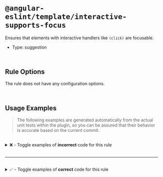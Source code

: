<!--

  DO NOT EDIT.

  This markdown file was autogenerated using a mixture of the following files as the source of truth for its data:
  - ../../src/rules/interactive-supports-focus.ts
  - ../../tests/rules/interactive-supports-focus/cases.ts

  In order to update this file, it is therefore those files which need to be updated, as well as potentially the generator script:
  - ../../../../tools/scripts/generate-rule-docs.ts

-->

<br>

# `@angular-eslint/template/interactive-supports-focus`

Ensures that elements with interactive handlers like `(click)` are focusable.

- Type: suggestion

<br>

## Rule Options

The rule does not have any configuration options.

<br>

## Usage Examples

> The following examples are generated automatically from the actual unit tests within the plugin, so you can be assured that their behavior is accurate based on the current commit.

<br>

<details>
<summary>❌ - Toggle examples of <strong>incorrect</strong> code for this rule</summary>

<br>

#### Default Config

```json
{
  "rules": {
    "@angular-eslint/template/interactive-supports-focus": [
      "error"
    ]
  }
}
```

<br>

#### ❌ Invalid Code

```html
<div aria-hidden="false" (click)="onClick()"></div>
~~~~~~~~~~~~~~~~~~~~~~~~~~~~~~~~~~~~~~~~~~~~~~~~~~~
```

<br>

---

<br>

#### Default Config

```json
{
  "rules": {
    "@angular-eslint/template/interactive-supports-focus": [
      "error"
    ]
  }
}
```

<br>

#### ❌ Invalid Code

```html
<div [attr.aria-hidden]="false" (click)="onClick()"></div>
~~~~~~~~~~~~~~~~~~~~~~~~~~~~~~~~~~~~~~~~~~~~~~~~~~~~~~~~~~
```

<br>

---

<br>

#### Default Config

```json
{
  "rules": {
    "@angular-eslint/template/interactive-supports-focus": [
      "error"
    ]
  }
}
```

<br>

#### ❌ Invalid Code

```html
<div role="button" aria-disabled="false" (click)="onClick()"></div>
~~~~~~~~~~~~~~~~~~~~~~~~~~~~~~~~~~~~~~~~~~~~~~~~~~~~~~~~~~~~~~~~~~~
```

<br>

---

<br>

#### Default Config

```json
{
  "rules": {
    "@angular-eslint/template/interactive-supports-focus": [
      "error"
    ]
  }
}
```

<br>

#### ❌ Invalid Code

```html
<div [attr.aria-disabled]="false" (click)="onClick()"></div>
~~~~~~~~~~~~~~~~~~~~~~~~~~~~~~~~~~~~~~~~~~~~~~~~~~~~~~~~~~~~
```

<br>

---

<br>

#### Default Config

```json
{
  "rules": {
    "@angular-eslint/template/interactive-supports-focus": [
      "error"
    ]
  }
}
```

<br>

#### ❌ Invalid Code

```html
<div role="button" (click)="onClick()"></div>
~~~~~~~~~~~~~~~~~~~~~~~~~~~~~~~~~~~~~~~~~~~~~
```

<br>

---

<br>

#### Default Config

```json
{
  "rules": {
    "@angular-eslint/template/interactive-supports-focus": [
      "error"
    ]
  }
}
```

<br>

#### ❌ Invalid Code

```html
<span (click)="onClick()">Submit</span>
~~~~~~~~~~~~~~~~~~~~~~~~~~~~~~~~~~~~~~~
```

<br>

---

<br>

#### Default Config

```json
{
  "rules": {
    "@angular-eslint/template/interactive-supports-focus": [
      "error"
    ]
  }
}
```

<br>

#### ❌ Invalid Code

```html
<div (click)="onClick()" [attr.aria-label]="clickableThing"></div>
~~~~~~~~~~~~~~~~~~~~~~~~~~~~~~~~~~~~~~~~~~~~~~~~~~~~~~~~~~~~~~~~~~
```

<br>

---

<br>

#### Default Config

```json
{
  "rules": {
    "@angular-eslint/template/interactive-supports-focus": [
      "error"
    ]
  }
}
```

<br>

#### ❌ Invalid Code

```html
<div (click)="onClick()" role="invalid"></div>
~~~~~~~~~~~~~~~~~~~~~~~~~~~~~~~~~~~~~~~~~~~~~~
```

<br>

---

<br>

#### Default Config

```json
{
  "rules": {
    "@angular-eslint/template/interactive-supports-focus": [
      "error"
    ]
  }
}
```

<br>

#### ❌ Invalid Code

```html
<area (click)="onClick()" class="foo">
~~~~~~~~~~~~~~~~~~~~~~~~~~~~~~~~~~~~~~
```

<br>

---

<br>

#### Default Config

```json
{
  "rules": {
    "@angular-eslint/template/interactive-supports-focus": [
      "error"
    ]
  }
}
```

<br>

#### ❌ Invalid Code

```html
<a (click)="onClick()">Click me</a>
~~~~~~~~~~~~~~~~~~~~~~~~~~~~~~~~~~~
```

</details>

<br>

---

<br>

<details>
<summary>✅ - Toggle examples of <strong>correct</strong> code for this rule</summary>

<br>

#### Default Config

```json
{
  "rules": {
    "@angular-eslint/template/interactive-supports-focus": [
      "error"
    ]
  }
}
```

<br>

#### ✅ Valid Code

```html
<div></div>
```

<br>

---

<br>

#### Default Config

```json
{
  "rules": {
    "@angular-eslint/template/interactive-supports-focus": [
      "error"
    ]
  }
}
```

<br>

#### ✅ Valid Code

```html
<div aria-hidden (click)="onClick()"></div>
<div aria-hidden="true" (click)="onClick()"></div>
<div [attr.aria-hidden]="true" (click)="onClick()"></div>
```

<br>

---

<br>

#### Default Config

```json
{
  "rules": {
    "@angular-eslint/template/interactive-supports-focus": [
      "error"
    ]
  }
}
```

<br>

#### ✅ Valid Code

```html
<div role="button" aria-disabled="true" (click)="onClick()"></div>
<div role="button" [attr.aria-disabled]="true" (click)="onClick()"></div>
```

<br>

---

<br>

#### Default Config

```json
{
  "rules": {
    "@angular-eslint/template/interactive-supports-focus": [
      "error"
    ]
  }
}
```

<br>

#### ✅ Valid Code

```html
<div role="presentation" (click)="onClick()"></div>
<div role="none" (click)="onClick()"></div>
```

<br>

---

<br>

#### Default Config

```json
{
  "rules": {
    "@angular-eslint/template/interactive-supports-focus": [
      "error"
    ]
  }
}
```

<br>

#### ✅ Valid Code

```html
<div role="progressbar" (click)="onClick()"></div>
<div role="region" (click)="onClick()"></div>
```

<br>

---

<br>

#### Default Config

```json
{
  "rules": {
    "@angular-eslint/template/interactive-supports-focus": [
      "error"
    ]
  }
}
```

<br>

#### ✅ Valid Code

```html
<input type="hidden" (click)="onClick()">
<input type="hidden" (click)="onClick()" tabindex="-1">
<input type="hidden" (click)="onClick()" [attr.tabindex]="-1">
```

<br>

---

<br>

#### Default Config

```json
{
  "rules": {
    "@angular-eslint/template/interactive-supports-focus": [
      "error"
    ]
  }
}
```

<br>

#### ✅ Valid Code

```html
<input type="text" (click)="onClick()">
<input (click)="onClick()">
<input (click)="onClick()" role="combobox">
<button (click)="onClick()" class="foo">Foo</button>
<option (click)="onClick()" class="foo">Food</option>
<select (click)="onClick()" class="foo"></select>
<summary (click)="onClick()">Foo</summary>
<textarea (click)="onClick()" class="foo"></textarea>
```

<br>

---

<br>

#### Default Config

```json
{
  "rules": {
    "@angular-eslint/template/interactive-supports-focus": [
      "error"
    ]
  }
}
```

<br>

#### ✅ Valid Code

```html
<input disabled type="text" (click)="onClick()">
<button disabled (click)="onClick()" class="foo">Foo</button>
<select disabled (click)="onClick()" class="foo"></select>
```

<br>

---

<br>

#### Default Config

```json
{
  "rules": {
    "@angular-eslint/template/interactive-supports-focus": [
      "error"
    ]
  }
}
```

<br>

#### ✅ Valid Code

```html
<area href="#" (click)="onClick()" class="foo"/>
<area (click)="onClick()" tabindex=0 class="foo"/>
```

<br>

---

<br>

#### Default Config

```json
{
  "rules": {
    "@angular-eslint/template/interactive-supports-focus": [
      "error"
    ]
  }
}
```

<br>

#### ✅ Valid Code

```html
<a (click)="onClick()" tabindex="0">Click me</a>
<a (click)="onClick()" [attr.tabindex]="0">Click me</a>',
<a (click)="onClick()" tabindex="bad">Click me</a>',
<a (click)="onClick()" [attr.tabindex]="undefined"}>Click me</a>',
<a (click)="onClick()" [attr.tabindex]="dynamicTabindex">Click me</a>',
```

<br>

---

<br>

#### Default Config

```json
{
  "rules": {
    "@angular-eslint/template/interactive-supports-focus": [
      "error"
    ]
  }
}
```

<br>

#### ✅ Valid Code

```html
<a role="button" (click)="onClick()" href="#">hash</a>
```

<br>

---

<br>

#### Default Config

```json
{
  "rules": {
    "@angular-eslint/template/interactive-supports-focus": [
      "error"
    ]
  }
}
```

<br>

#### ✅ Valid Code

```html
<a (click)="onClick()" href="http://x.y.z">x.y.z</a>
<a role="link" (click)="onClick()" href="http://x.y.z">x.y.z</a>
<a (click)="onClick()" href="javascript:void(0);">Click ALL the things!</a>
```

<br>

---

<br>

#### Default Config

```json
{
  "rules": {
    "@angular-eslint/template/interactive-supports-focus": [
      "error"
    ]
  }
}
```

<br>

#### ✅ Valid Code

```html
<a (click)="onClick()" tabindex="0">x.y.z</a>
<a (click)="onClick()" tabindex={0}>x.y.z</a>
```

<br>

---

<br>

#### Default Config

```json
{
  "rules": {
    "@angular-eslint/template/interactive-supports-focus": [
      "error"
    ]
  }
}
```

<br>

#### ✅ Valid Code

```html
<a routerLink="route" (click)="onClick()"></a>
<a [routerLink]="route" (click)="onClick()"></a>
```

<br>

---

<br>

#### Default Config

```json
{
  "rules": {
    "@angular-eslint/template/interactive-supports-focus": [
      "error"
    ]
  }
}
```

<br>

#### ✅ Valid Code

```html
<div (click)="onClick()" tabindex="invalid"></div>
<div (click)="onClick()" [attr.tabindex]="undefined"></div>
<span (click)="onClick()" [attr.tabindex]=="false">Submit</span>
<span (click)="onClick()" [attr.tabindex]=="null">Submit</span>
```

<br>

---

<br>

#### Default Config

```json
{
  "rules": {
    "@angular-eslint/template/interactive-supports-focus": [
      "error"
    ]
  }
}
```

<br>

#### ✅ Valid Code

```html
<span (click)="onClick()" tabindex="0">Click me!</span>
<span (click)="onClick()" [attr.tabindex]="0">Click me!</span>
<span (click)="onClick()" tabindex="-1">Click me!</span>
<span (click)="onClick()" [attr.tabindex]="-1">Click me!</span>
```

<br>

---

<br>

#### Default Config

```json
{
  "rules": {
    "@angular-eslint/template/interactive-supports-focus": [
      "error"
    ]
  }
}
```

<br>

#### ✅ Valid Code

```html
<div role="button" tabindex="0" (click)="onClick()"></div>
<div role="checkbox" tabindex="0" (click)="onClick()"></div>
<div role="link" tabindex="0" (click)="onClick()"></div>
<div role="menuitem" tabindex="0" (click)="onClick()"></div>
<div role="checkbox" tabindex="0" (click)="onClick()"></div>
<div role="menuitem" tabindex="0" (click)="onClick()"></div>
<div role="option" tabindex="0" (click)="onClick()"></div>
<div role="radio" tabindex="0" (click)="onClick()"></div>
<div role="spinbutton" tabindex="0" (click)="onClick()"></div>
<div role="switch" tabindex="0" (click)="onClick()"></div>
<div role="tablist" tabindex="0" (click)="onClick()"></div>
<div role="tab" tabindex="0" (click)="onClick()"></div>
<div role="textbox" tabindex="0" (click)="onClick()"></div>
```

</details>

<br>
